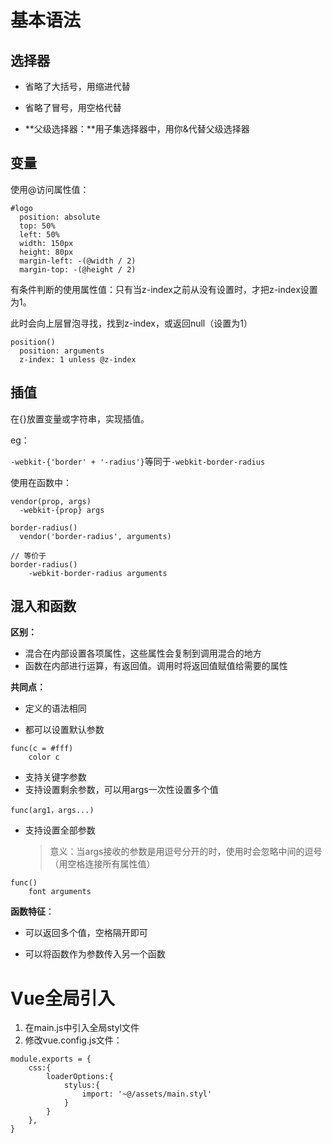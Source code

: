 # 基本语法

## 选择器

- 省略了大括号，用缩进代替

- 省略了冒号，用空格代替

- **父级选择器：**用子集选择器中，用你&代替父级选择器



## 变量

使用@访问属性值：

```
#logo
  position: absolute
  top: 50%
  left: 50%
  width: 150px
  height: 80px
  margin-left: -(@width / 2)
  margin-top: -(@height / 2)
```

有条件判断的使用属性值：只有当z-index之前从没有设置时，才把z-index设置为1。

此时会向上层冒泡寻找，找到z-index，或返回null（设置为1）

```
position()
  position: arguments
  z-index: 1 unless @z-index
```



## 插值

在{}放置变量或字符串，实现插值。

eg：

 `-webkit-{'border' + '-radius'}`等同于`-webkit-border-radius` 

使用在函数中：

```
vendor(prop, args)
  -webkit-{prop} args

border-radius()
  vendor('border-radius', arguments)

// 等价于
border-radius()
	-webkit-border-radius arguments
```



## 混入和函数

**区别：**

- 混合在内部设置各项属性，这些属性会复制到调用混合的地方
- 函数在内部进行运算，有返回值。调用时将返回值赋值给需要的属性



**共同点：**

- 定义的语法相同

- 都可以设置默认参数

```
func(c = #fff)
	color c
```



- 支持关键字参数
- 支持设置剩余参数，可以用args一次性设置多个值

```
func(arg1，args...)
```

- 支持设置全部参数

    > 意义：当args接收的参数是用逗号分开的时，使用时会忽略中间的逗号（用空格连接所有属性值）

```
func()
	font arguments
```





**函数特征**：

- 可以返回多个值，空格隔开即可

- 可以将函数作为参数传入另一个函数

    

# Vue全局引入

1. 在main.js中引入全局styl文件
2. 修改vue.config.js文件：

```
module.exports = {
    css:{
        loaderOptions:{
            stylus:{
                import: '~@/assets/main.styl'
            }
        }
    },
}
```

